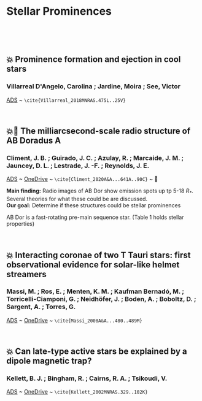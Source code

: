 # Stellar Prominences

&nbsp;
 
&nbsp;
  
## :boom: Prominence formation and ejection in cool stars  
### Villarreal D'Angelo, Carolina ; Jardine, Moira ; See, Victor 

[ADS](https://ui.adsabs.harvard.edu/abs/2018MNRAS.475L..25V/abstract)
~ `\cite{Villarreal_2018MNRAS.475L..25V}`

&nbsp;

## :boom::milky_way: The milliarcsecond-scale radio structure of AB Doradus A 
###  Climent, J. B. ; Guirado, J. C. ; Azulay, R. ; Marcaide, J. M. ; Jauncey, D. L. ; Lestrade, J. -F. ; Reynolds, J. E. 
[ADS](https://ui.adsabs.harvard.edu/abs/2020A%26A...641A..90C/abstract) ~ 
[OneDrive](https://universityofstandrews907-my.sharepoint.com/:b:/r/personal/cb432_st-andrews_ac_uk/Documents/Prominance%20Papers/aa37542-20.pdf?csf=1&web=1&e=1tQeFR)
~ `\cite{Climent_2020A&A...641A..90C}` ~ :page_facing_up:

**Main finding:** Radio images of AB Dor show emission spots up tp 5-18 *R<sub>\*</sub>*. Several theories for what these could be are discussed.  
**Our goal:** Determine if these structures could be stellar prominences

AB Dor is a fast-rotating pre-main sequence star. (Table 1 holds stellar properties)



&nbsp;

## :boom: Interacting coronae of two T Tauri stars: first observational evidence for solar-like helmet streamers 
###  Massi, M. ; Ros, E. ; Menten, K. M. ; Kaufman Bernadó, M. ; Torricelli-Ciamponi, G. ; Neidhöfer, J. ; Boden, A. ; Boboltz, D. ; Sargent, A. ; Torres, G.
[ADS](https://ui.adsabs.harvard.edu/abs/2008A%26A...480..489M/abstract) ~ 
[OneDrive](https://universityofstandrews907-my.sharepoint.com/:b:/r/personal/cb432_st-andrews_ac_uk/Documents/Prominance%20Papers/aa8637-07.pdf?csf=1&web=1&e=LyaU9J)
~ `\cite{Massi_2008A&A...480..489M}`

&nbsp;

## :boom: Can late-type active stars be explained by a dipole magnetic trap? 
###  Kellett, B. J. ; Bingham, R. ; Cairns, R. A. ; Tsikoudi, V. 
[ADS](https://ui.adsabs.harvard.edu/abs/2002MNRAS.329..102K/abstract) ~ 
[OneDrive](https://universityofstandrews907-my.sharepoint.com/:b:/r/personal/cb432_st-andrews_ac_uk/Documents/Prominance%20Papers/kellett_2002.pdf?csf=1&web=1&e=zlbsI9)
~ `\cite{Kellett_2002MNRAS.329..102K}`









